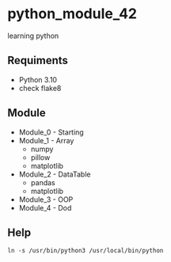 # python_module_42
learning python

## Requiments
- Python 3.10
- check flake8

## Module
- Module_0 - Starting
- Module_1 - Array
	- numpy
	- pillow
	- matplotlib
- Module_2 - DataTable
	- pandas
	- matplotlib
- Module_3 - OOP
- Module_4 - Dod

## Help
```
ln -s /usr/bin/python3 /usr/local/bin/python
```